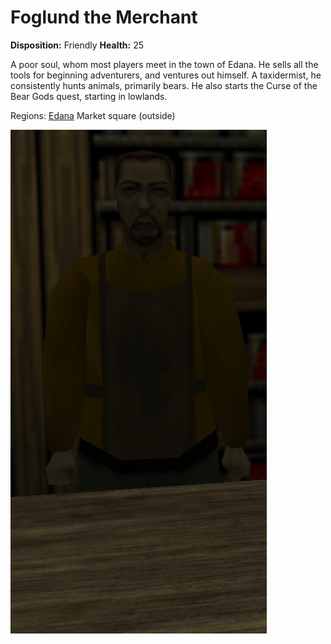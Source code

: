 # Foglund the Merchant

**Disposition:** Friendly
**Health:** 25

A poor soul, whom most players meet in the town of Edana. He sells all the tools for beginning adventurers, and ventures out himself. A taxidermist, he consistently hunts animals, primarily bears. He also starts the Curse of the Bear Gods quest, starting in lowlands.

Regions:
	[Edana](../../Regions/Edana.md)
		Market square (outside)

![](../../articleassets/npc/npc-foglund.png)